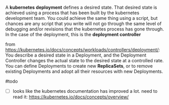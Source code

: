 A **kubernetes** **deployment** defines a desired state. That desired state is achieved using a process that has been built by the kubernetes development team. You could achieve the same thing using a script, but chances are any script that you write will not go through the same level of debugging and/or revisions that the kubernetes process has gone through. In the case of the deployment, this is the **deployment controller**

from https://kubernetes.io/docs/concepts/workloads/controllers/deployment/: You describe a desired state in a Deployment, and the Deployment Controller changes the actual state to the desired state at a controlled rate. You can define Deployments to create new **ReplicaSets**, or to remove existing Deployments and adopt all their resources with new Deployments.


#todo
- [ ] looks like the kubernetes documentation has improved a lot. need to read it: https://kubernetes.io/docs/concepts/overview/
